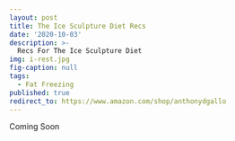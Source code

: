 ```yaml
---
layout: post
title: The Ice Sculpture Diet Recs
date: '2020-10-03'
description: >-
  Recs For The Ice Sculpture Diet
img: i-rest.jpg
fig-caption: null
tags:
  - Fat Freezing
published: true
redirect_to: https://www.amazon.com/shop/anthonydgallo
---
```

Coming Soon